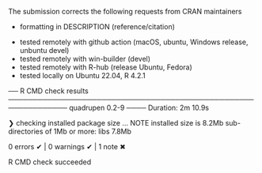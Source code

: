 
The submission corrects the following requests from CRAN maintainers

- formatting in DESCRIPTION (reference/citation)

* tested remotely with github action (macOS, ubuntu, Windows release, unbuntu devel)
* tested remotely with win-builder (devel)
* tested remotely with R-hub (release Ubuntu, Fedora)
* tested locally on Ubuntu 22.04, R 4.2.1

── R CMD check results ────────────────────────────────────────────────────────────── quadrupen 0.2-9 ────
Duration: 2m 10.9s

❯ checking installed package size ... NOTE
    installed size is  8.2Mb
    sub-directories of 1Mb or more:
      libs   7.8Mb

0 errors ✔ | 0 warnings ✔ | 1 note ✖

R CMD check succeeded
